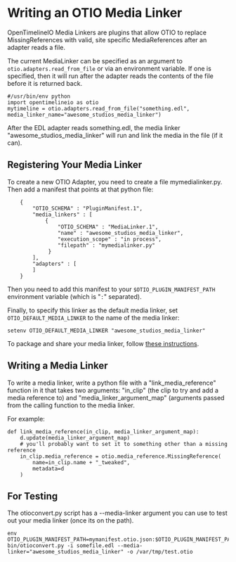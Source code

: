 # Writing an OTIO Media Linker

OpenTimelineIO Media Linkers are plugins that allow OTIO to replace MissingReferences with valid, site specific MediaReferences after an adapter reads a file.

The current MediaLinker can be specified as an argument to `otio.adapters.read_from_file` or via an environment variable.  If one is specified, then it will run after the adapter reads the contents of the file before it is returned back.

    #/usr/bin/env python
    import opentimelineio as otio
    mytimeline = otio.adapters.read_from_file("something.edl", media_linker_name="awesome_studios_media_linker")

After the EDL adapter reads something.edl, the media linker "awesome_studios_media_linker" will run and link the media in the file (if it can).


## Registering Your Media Linker
 
To create a new OTIO Adapter, you need to create a file mymedialinker.py. Then add a manifest that points at that python file:


        {
            "OTIO_SCHEMA" : "PluginManifest.1",
            "media_linkers" : [
                {
                    "OTIO_SCHEMA" : "MediaLinker.1",
                    "name" : "awesome_studios_media_linker",
                    "execution_scope" : "in process",
                    "filepath" : "mymedialinker.py"
                 }
            ],
            "adapters" : [
            ]
        }
          
Then you need to add this manifest to your `$OTIO_PLUGIN_MANIFEST_PATH` environment variable (which is "`:`" separated).

Finally, to specify this linker as the default media linker, set `OTIO_DEFAULT_MEDIA_LINKER` to the name of the media linker:

    setenv OTIO_DEFAULT_MEDIA_LINKER "awesome_studios_media_linker"

To package and share your media linker, follow [these instructions](write-an-adapter.html#packaging-and-sharing-custom-adapters).

## Writing a Media Linker
 
To write a media linker, write a python file with a "link_media_reference" function in it that takes two arguments: "in_clip" (the clip to try and add a media reference to) and "media_linker_argument_map" (arguments passed from the calling function to the media linker.

For example:

    def link_media_reference(in_clip, media_linker_argument_map):
        d.update(media_linker_argument_map)
        # you'll probably want to set it to something other than a missing reference
        in_clip.media_reference = otio.media_reference.MissingReference(
            name=in_clip.name + "_tweaked",
            metadata=d
        )

## For Testing

The otioconvert.py script has a --media-linker argument you can use to test out your media linker (once its on the path).

    env OTIO_PLUGIN_MANIFEST_PATH=mymanifest.otio.json:$OTIO_PLUGIN_MANIFEST_PATH bin/otioconvert.py -i somefile.edl --media-linker="awesome_studios_media_linker" -o /var/tmp/test.otio

